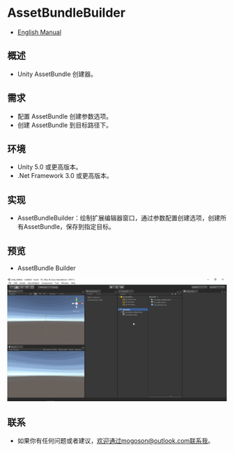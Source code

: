 ﻿# AssetBundleBuilder
- [English Manual](./README.md)

## 概述
- Unity AssetBundle 创建器。

## 需求
- 配置 AssetBundle 创建参数选项。
- 创建 AssetBundle 到目标路径下。

## 环境
- Unity 5.0 或更高版本。
- .Net Framework 3.0 或更高版本。

## 实现
- AssetBundleBuilder：绘制扩展编辑器窗口，通过参数配置创建选项，创建所有AssetBundle，保存到指定目标。

## 预览
- AssetBundle Builder

![AssetBundle Builder](./Attachments/README_Image/AssetBundleBuilder.gif) 

## 联系
- 如果你有任何问题或者建议，欢迎通过mogoson@outlook.com联系我。